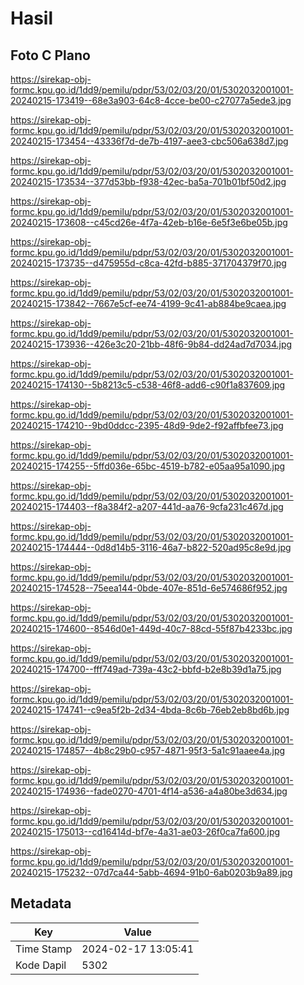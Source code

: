 # Hasil

## Foto C Plano

https://sirekap-obj-formc.kpu.go.id/1dd9/pemilu/pdpr/53/02/03/20/01/5302032001001-20240215-173419--68e3a903-64c8-4cce-be00-c27077a5ede3.jpg

https://sirekap-obj-formc.kpu.go.id/1dd9/pemilu/pdpr/53/02/03/20/01/5302032001001-20240215-173454--43336f7d-de7b-4197-aee3-cbc506a638d7.jpg

https://sirekap-obj-formc.kpu.go.id/1dd9/pemilu/pdpr/53/02/03/20/01/5302032001001-20240215-173534--377d53bb-f938-42ec-ba5a-701b01bf50d2.jpg

https://sirekap-obj-formc.kpu.go.id/1dd9/pemilu/pdpr/53/02/03/20/01/5302032001001-20240215-173608--c45cd26e-4f7a-42eb-b16e-6e5f3e6be05b.jpg

https://sirekap-obj-formc.kpu.go.id/1dd9/pemilu/pdpr/53/02/03/20/01/5302032001001-20240215-173735--d475955d-c8ca-42fd-b885-371704379f70.jpg

https://sirekap-obj-formc.kpu.go.id/1dd9/pemilu/pdpr/53/02/03/20/01/5302032001001-20240215-173842--7667e5cf-ee74-4199-9c41-ab884be9caea.jpg

https://sirekap-obj-formc.kpu.go.id/1dd9/pemilu/pdpr/53/02/03/20/01/5302032001001-20240215-173936--426e3c20-21bb-48f6-9b84-dd24ad7d7034.jpg

https://sirekap-obj-formc.kpu.go.id/1dd9/pemilu/pdpr/53/02/03/20/01/5302032001001-20240215-174130--5b8213c5-c538-46f8-add6-c90f1a837609.jpg

https://sirekap-obj-formc.kpu.go.id/1dd9/pemilu/pdpr/53/02/03/20/01/5302032001001-20240215-174210--9bd0ddcc-2395-48d9-9de2-f92affbfee73.jpg

https://sirekap-obj-formc.kpu.go.id/1dd9/pemilu/pdpr/53/02/03/20/01/5302032001001-20240215-174255--5ffd036e-65bc-4519-b782-e05aa95a1090.jpg

https://sirekap-obj-formc.kpu.go.id/1dd9/pemilu/pdpr/53/02/03/20/01/5302032001001-20240215-174403--f8a384f2-a207-441d-aa76-9cfa231c467d.jpg

https://sirekap-obj-formc.kpu.go.id/1dd9/pemilu/pdpr/53/02/03/20/01/5302032001001-20240215-174444--0d8d14b5-3116-46a7-b822-520ad95c8e9d.jpg

https://sirekap-obj-formc.kpu.go.id/1dd9/pemilu/pdpr/53/02/03/20/01/5302032001001-20240215-174528--75eea144-0bde-407e-851d-6e574686f952.jpg

https://sirekap-obj-formc.kpu.go.id/1dd9/pemilu/pdpr/53/02/03/20/01/5302032001001-20240215-174600--8546d0e1-449d-40c7-88cd-55f87b4233bc.jpg

https://sirekap-obj-formc.kpu.go.id/1dd9/pemilu/pdpr/53/02/03/20/01/5302032001001-20240215-174700--fff749ad-739a-43c2-bbfd-b2e8b39d1a75.jpg

https://sirekap-obj-formc.kpu.go.id/1dd9/pemilu/pdpr/53/02/03/20/01/5302032001001-20240215-174741--c9ea5f2b-2d34-4bda-8c6b-76eb2eb8bd6b.jpg

https://sirekap-obj-formc.kpu.go.id/1dd9/pemilu/pdpr/53/02/03/20/01/5302032001001-20240215-174857--4b8c29b0-c957-4871-95f3-5a1c91aaee4a.jpg

https://sirekap-obj-formc.kpu.go.id/1dd9/pemilu/pdpr/53/02/03/20/01/5302032001001-20240215-174936--fade0270-4701-4f14-a536-a4a80be3d634.jpg

https://sirekap-obj-formc.kpu.go.id/1dd9/pemilu/pdpr/53/02/03/20/01/5302032001001-20240215-175013--cd16414d-bf7e-4a31-ae03-26f0ca7fa600.jpg

https://sirekap-obj-formc.kpu.go.id/1dd9/pemilu/pdpr/53/02/03/20/01/5302032001001-20240215-175232--07d7ca44-5abb-4694-91b0-6ab0203b9a89.jpg


## Metadata

| Key        | Value               |
| ---------- | ------------------- |
| Time Stamp | 2024-02-17 13:05:41 |
| Kode Dapil | 5302                |



